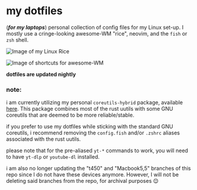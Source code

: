 # my dotfiles

(***for my laptops***) personal collection of config files for my Linux set-up. I mostly use a cringe-looking awesome-WM "rice", neovim, and the `fish` or `zsh` shell.

![Image of my Linux Rice](https://aedrielkylejavier.me/assets/rice6.png)

![Image of shortcuts for awesome-WM](https://aedrielkylejavier.me/assets/shortcuts1.png)

**dotfiles are updated nightly**

### note:

i am currently utilizing my personal `coreutils-hybrid` package, available [here](https://github.com/kj-sh604/coreutils-hybrid-pkgbuild). This package combines most of the rust uutils with some GNU coreutils that are deemed to be more reliable/stable.


if you prefer to use my dotfiles while sticking with the standard GNU coreutils, i recommend removing the `config.fish` and/or `.zshrc` aliases associated with the rust uutils.



please note that for the pre-aliased `yt-*` commands to work, you will need to have `yt-dlp` or `youtube-dl` installed.


i am also no longer updating the "t450" and "Macbook5,5" branches of this repo since I do not have these devices anymore. However, I will not be deleting said branches from the repo, for archival purposes 😌
